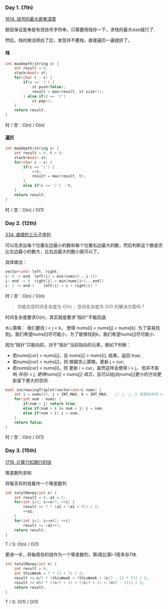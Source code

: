 ### Day 1. (7th)

[1614. 括号的最大嵌套深度](https://leetcode-cn.com/problems/maximum-nesting-depth-of-the-parentheses/)

题目保证是串是有效括号字符串，只需要用栈存一下，求栈的最大size就行了.

然后，栈的做法明白了后，发现并不要栈，直接遍历一遍就好了。

#### 栈
```C++
int maxDepth(string s) {
    int result = 0;
    stack<bool> st;
    for(char c : s) {
        if(c == '(') {
            st.push(false);
            result = max(result, st.size());
        } else if(c == ')') 
            st.pop();
    }
    return result;
}
```

时 / 空：O(n) / O(n)

#### 遍历
```C++
int maxDepth(string s) {
    int result = 0, t = 0;
    stack<bool> st;
    for(char c : s) {
        if(c == '(') {
            ++t;
            result = max(result, t);
        }
        else if(c == ')') --t;
    }
    return result;
}
```

时 / 空：O(n) / O(1)

### Day 2. (12th)

[334. 递增的三元子序列](https://leetcode-cn.com/problems/increasing-triplet-subsequence/)

可以先求出每个位置左边最小的数和每个位置右边最大的数，然后判断这个数是否比左边最小的数大，比右边最大的数小就可以了。

具体做法：
```C++
vector<int> left, right;
i: 0 -> end  left[i] = min(nums[0.. i-1])
i: end -> 0  right[i] = min(nums[i+1.. end])
i: 1 -> end-1    left[i] < i < right[i] ? 
```
时 / 空：O(n) / O(n)

> 你能实现时间复杂度为 O(n) ，空间复杂度为 O(1) 的解决方案吗？

时间复杂度要求O(n)，其实就是要求“指针”不能回退.

`贪心`策略： 我们要找 i < j < k， 使得 nums[i] < nums[j] < nums[k]. 为了容易找到j，我们希望nums[i]尽可能小，为了能够找到k，我们希望nums[j]尽可能小.

因为“指针”只能向前，对于“指针”当前指向的元素，做如下判断：

* 若nums[cur] > nums[j]，且 nums[j] > nums[i], 结束，返回 true;
* 若nums[cur] < nums[j]，则 根据贪心策略，更新 j = cur;
* 若nums[cur] < nums[i]，则 更新 i = cur，虽然这样会使得 i > j， 但并不影响 _存在i < j, 使得nums[i] < nums[j] 成立_，且可以给j向nums[j]更小的方向更新留下更大的空间.

```C++
bool increasingTriplet(vector<int>& nums) {
    int i = nums[0], j = INT_MAX, k = INT_MAX;   // i, j, k 即题目中的 nums[i], nums[j], nums[k].
    for(int num : nums) {
        if(num > j) return true;
        else if(num > i && num < j) j = num;
        else if(num < i) i = num;
    }
    return false;
}
```
时 / 空：O(n) / O(1)

### Day 3. (15th)

[1716. 计算力扣银行的钱](https://leetcode-cn.com/problems/calculate-money-in-leetcode-bank/)

等差数列求和

将每天存的钱看作一个等差数列

```C++
int totalMoney(int n) {
    int result = 0, a1 = 1;
    for(int i=1; i<=n/7; ++i) {
        result += 7 * (a1 + (a1 + 6)) / 2;
        ++a1;
    }
    for(int i=1; i<=n%7; ++i)
        result += (a1++);
    return result;
}
```

T / S: O(n) / O(1)

更进一步，将每周存的钱作为一个等差数列，第i周比第i-1周多存7块.

```C++
int totalMoney(int n) {
    int result = 0;
    int thisWeek = 7 * (1 + 7) / 2;
    result += n/7 * (thisWeek + (thisWeek + (n/7 - 1) * 7)) / 2;
    result += n%7 * ((n/7 + 1) + ((n/7 + 1) + (n%7 - 1))) / 2;
    return result;
}
```

T / S: O(1) / O(1)

